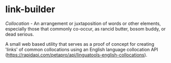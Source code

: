 # link-builder

*Collocation* -
An arrangement or juxtaposition of words or other elements, especially those that commonly co-occur, as rancid butter, bosom buddy, or dead serious.

A small web based utility that serves as a proof of concept for creating 'links' of common collocations using an English language collocation API (https://rapidapi.com/petapro/api/linguatools-english-collocations).
